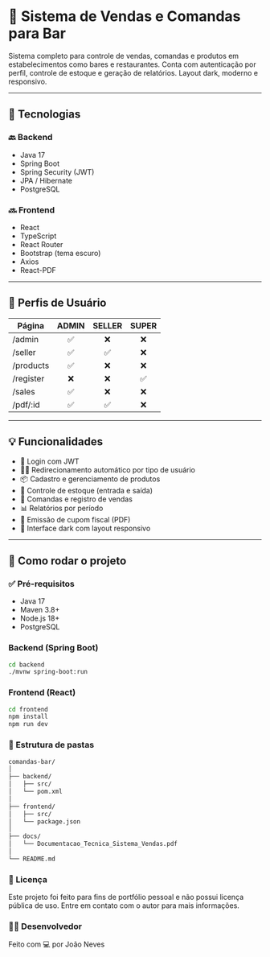 # 🍻 Sistema de Vendas e Comandas para Bar

Sistema completo para controle de vendas, comandas e produtos em estabelecimentos como bares e restaurantes. Conta com autenticação por perfil, controle de estoque e geração de relatórios. Layout dark, moderno e responsivo.

---

## 🧰 Tecnologias

### 🔙 Backend
- Java 17
- Spring Boot
- Spring Security (JWT)
- JPA / Hibernate
- PostgreSQL

### 🔜 Frontend
- React
- TypeScript
- React Router
- Bootstrap (tema escuro)
- Axios
- React-PDF

---

## 👤 Perfis de Usuário

| Página       | ADMIN | SELLER | SUPER |
|--------------|:-----:|:------:|:-----:|
| /admin       | ✅    | ❌     | ❌    |
| /seller      | ✅    | ✅     | ❌    |
| /products    | ✅    | ❌     | ❌    |
| /register    | ❌    | ❌     | ✅    |
| /sales       | ✅    | ❌     | ❌    |
| /pdf/:id     | ✅    | ✅     | ❌    |

---

## 💡 Funcionalidades

- 🔐 Login com JWT
- 🧑‍💼 Redirecionamento automático por tipo de usuário
- 📦 Cadastro e gerenciamento de produtos
- 🧮 Controle de estoque (entrada e saída)
- 🛒 Comandas e registro de vendas
- 📊 Relatórios por período
- 🧾 Emissão de cupom fiscal (PDF)
- 🎨 Interface dark com layout responsivo

---

## 🚀 Como rodar o projeto

### ✅ Pré-requisitos

- Java 17
- Maven 3.8+
- Node.js 18+
- PostgreSQL

### Backend (Spring Boot)
```bash
cd backend
./mvnw spring-boot:run

```

### Frontend (React)
```bash
cd frontend
npm install
npm run dev

```

### 📁 Estrutura de pastas
```bash
comandas-bar/
│
├── backend/
│   ├── src/
│   └── pom.xml
│
├── frontend/      
│   ├── src/
│   └── package.json
│
├── docs/          
│   └── Documentacao_Tecnica_Sistema_Vendas.pdf
│
└── README.md      

```

### 📄 Licença
Este projeto foi feito para fins de portfólio pessoal e não possui licença pública de uso.
Entre em contato com o autor para mais informações.

### 👨‍💻 Desenvolvedor
Feito com 💻 por João Neves

